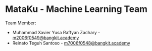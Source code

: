 # MataKu - Machine Learning Team
Team Member:
- Muhammad Xavier Yusa Raffyan Zachary - m2006f0549@bangkit.academy
- Reinato Teguh Santoso - m7006f0548@bangkit.academy
